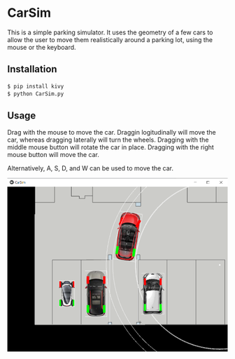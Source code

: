 # CarSim

This is a simple parking simulator. It uses the geometry of a few cars
to allow the user to move them realistically around a parking lot, using
the mouse or the keyboard.

## Installation

```bash
$ pip install kivy
$ python CarSim.py
```

## Usage
Drag with the mouse to move the car. Draggin logitudinally will move the
car, whereas dragging laterally will turn the wheels.
Dragging with the middle mouse button will rotate the car in place.
Dragging with the right mouse button will move the car.

Alternatively, A, S, D, and W can be used to move the car.

![screenshot](screenshot.png)